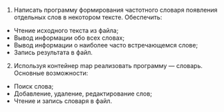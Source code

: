 1) Написать программу формирования частотного словаря появления отдельных слов в некотором тексте. Обеспечить:
- Чтение исходного текста из файла;
- Вывод информации обо всех словах;
- Вывод информации о наиболее часто встречающемся слове;
- Запись результата в файл. 
2) Используя контейнер map реализовать программу — словарь. Основные возможности:
- Поиск слова;
- Добавление, удаление, редактирование слов;
- Чтение и запись словаря в файл.
